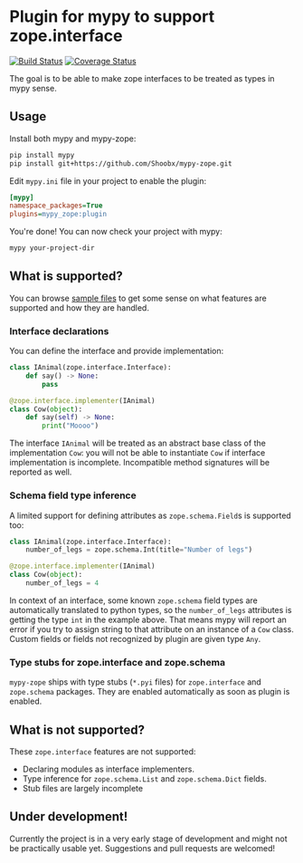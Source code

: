 # Plugin for mypy to support zope.interface

[![Build Status](https://travis-ci.org/Shoobx/mypy-zope.svg?branch=master)](https://travis-ci.org/Shoobx/mypy-zope)
[![Coverage Status](https://coveralls.io/repos/github/Shoobx/mypy-zope/badge.svg)](https://coveralls.io/github/Shoobx/mypy-zope)

The goal is to be able to make zope interfaces to be treated as types in mypy
sense.

## Usage

Install both mypy and mypy-zope:
```sh
pip install mypy
pip install git+https://github.com/Shoobx/mypy-zope.git
```

Edit `mypy.ini` file in your project to enable the plugin:

```ini
[mypy]
namespace_packages=True
plugins=mypy_zope:plugin
```

You're done! You can now check your project with mypy:

```sh
mypy your-project-dir
```

## What is supported?

You can browse
[sample files](https://github.com/Shoobx/mypy-zope/tree/master/tests/samples)
to get some sense on what features are supported and how they are handled.

### Interface declarations

You can define the interface and provide implementation:

```python
class IAnimal(zope.interface.Interface):
    def say() -> None:
        pass

@zope.interface.implementer(IAnimal)
class Cow(object):
    def say(self) -> None:
        print("Moooo")
```

The interface `IAnimal` will be treated as an abstract base class of the
implementation `Cow`: you will not be able to instantiate `Cow` if interface
implementation is incomplete. Incompatible method signatures will be reported
as well.

### Schema field type inference
A limited support for defining attributes as `zope.schema.Field`s is supported too:

```python
class IAnimal(zope.interface.Interface):
    number_of_legs = zope.schema.Int(title="Number of legs")

@zope.interface.implementer(IAnimal)
class Cow(object):
    number_of_legs = 4
```

In context of an interface, some known `zope.schema` field types are
automatically translated to python types, so the `number_of_legs` attributes is
getting the type `int` in the example above. That means mypy will report an
error if you try to assign string to that attribute on an instance of a `Cow`
class. Custom fields or fields not recognized by plugin are given type `Any`.

### Type stubs for zope.interface and zope.schema

`mypy-zope` ships with type stubs (`*.pyi` files) for `zope.interface` and
`zope.schema` packages. They are enabled automatically as soon as plugin is
enabled.

## What is not supported?

These `zope.interface` features are not supported:

* Declaring modules as interface implementers.
* Type inference for `zope.schema.List` and `zope.schema.Dict` fields.
* Stub files are largely incomplete

## Under development!

Currently the project is in a very early stage of development and
might not be practically usable yet. Suggestions and pull requests are
welcomed!
